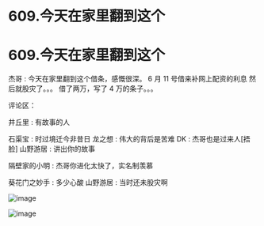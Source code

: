 # 609.今天在家里翻到这个

# 609.今天在家里翻到这个

杰哥 : 今天在家里翻到这个借条，感慨很深。 6 月 11 号借来补网上配资的利息 然后就股灾了。。。 借了两万，写了 4 万的条子。。。

评论区：

井丘里 : 有故事的人

石渠宝 : 时过境迁今非昔日 龙之想 : 伟大的背后是苦难 DK : 杰哥也是过来人[捂脸] 山野游居 : 讲出你的故事

隔壁家的小明 : 杰哥你进化太快了，实名制羡慕

葵花门之妙手 : 多少心酸 山野游居 : 当时还未股灾啊

![image](img/Image_153.png)

![image](img/Image_154.png)